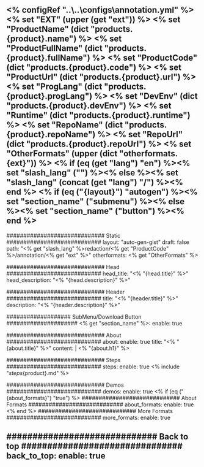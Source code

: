<% configRef "..\\..\\configs\\annotation.yml" %>
<% set "EXT" (upper (get "ext")) %>
<% set "ProductName" (dict "products.{product}.name") %>
<% set "ProductFullName" (dict "products.{product}.fullName") %>
<% set "ProductCode" (dict "products.{product}.code") %>
<% set "ProductUrl" (dict "products.{product}.url") %>
<% set "ProgLang" (dict "products.{product}.progLang") %>
<% set "DevEnv" (dict "products.{product}.devEnv") %>
<% set "Runtime" (dict "products.{product}.runtime") %>
<% set "RepoName" (dict "products.{product}.repoName") %>
<% set "RepoUrl" (dict "products.{product}.repoUrl") %>
<% set "OtherFormats" (upper (dict "otherformats.{ext}")) %>
<% if (eq (get "lang") "en") %><% set "slash_lang" ("") %><% else %><% set "slash_lang" (concat (get "lang") "/") %><% end %>
<% if (eq ("{layout}") "autogen") %><% set "section_name" ("submenu") %><% else %><% set "section_name" ("button") %><% end %>
---
############################# Static ############################
layout: "auto-gen-gist"
draft: false
path: "<% get "slash_lang" %>redaction/<% get "ProductCode" %>/annotation/<% get "ext" %>"
otherformats: <% get "OtherFormats" %>  

############################# Head ############################
head_title: "<% "{head.title}" %>"
head_description: "<% "{head.description}" %>"

############################# Header ############################
title: "<% "{header.title}" %>"
description: "<% "{header.description}" %>"

################### SubMenu/Download Button #####################
<% get "section_name" %>:
    enable: true

############################# About ############################
about:
    enable: true
    title: "<% "{about.title}" %>"
    content: |
        <% "{about.h1}" %>

############################# Steps ############################
steps:
    enable: true
    <% include "_steps_{product}.md" %>

############################# Demos ############################
demos:
    enable: true
<% if (eq ("{about_formats}") "true") %>
############################# About Formats ############################
about_formats:
    enable: true
<% end %>
############################# More Formats ############################
more_formats:
    enable: true

############################# Back to top ###############################
back_to_top:
    enable: true
---